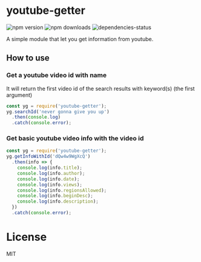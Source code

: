 # youtube-getter
![npm version](https://img.shields.io/npm/v/youtube-getter.svg) ![npm downloads](https://img.shields.io/npm/dt/youtube-getter.svg) ![dependencies-status](https://img.shields.io/david/ahoZiorce/youtube-getter.svg)  

A simple module that let you get information from youtube.

## How to use

### Get a youtube video id with name
It will return the first video id of the search results with keyword(s) (the first argument)

```javascript
const yg = require('youtube-getter');
yg.searchId('never gonna give you up')
  .then(console.log)
  .catch(console.error);
```

### Get basic youtube video info with the video id

```javascript
const yg = require('youtube-getter');
yg.getInfoWithId('dQw4w9WgXcQ')
  .then(info => {
    console.log(info.title);
    console.log(info.author);
    console.log(info.date);
    console.log(info.views);
    console.log(info.regionsAllowed);
    console.log(info.beginDesc);
    console.log(info.description);
  })
  .catch(console.error);
```

# License
MIT